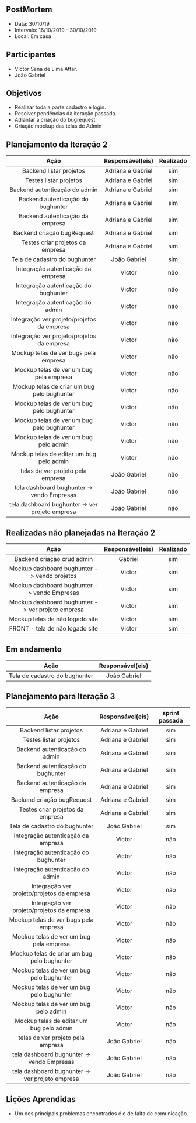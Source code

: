 ## PostMortem

- Data: 30/10/19
- Intervalo: 16/10/2019 - 30/10/2019
- Local: Em casa

## Participantes

- Victor Sena de Lima Attar.
- João Gabriel

## Objetivos

- Realizar toda a parte cadastro e login.
- Resolver pendências da iteração passada.
- Adiantar a criação do bugrequest
- Criação mockup das telas de Admin

## Planejamento da Iteração 2

|                      Ação                       | Responsável(eis)  | Realizado |
| :---------------------------------------------: | :---------------: | :-------: |
|             Backend listar projetos             | Adriana e Gabriel |    sim    |
|             Testes listar projetos              | Adriana e Gabriel |    sim    |
|          Backend autenticação do admin          | Adriana e Gabriel |    sim    |
|        Backend autenticação do bughunter        | Adriana e Gabriel |    sim    |
|         Backend autenticação da empresa         | Adriana e Gabriel |    sim    |
|           Backend criação bugRequest            | Adriana e Gabriel |    sim    |
|        Testes criar projetos da empresa         | Adriana e Gabriel |    sim    |
|          Tela de cadastro do bughunter          |   João Gabriel    |    sim    |
|       Integração autenticação da empresa        |      Victor       |    não    |
|      Integração autenticação do bughunter       |      Victor       |    não    |
|        Integração autenticação do admin         |      Victor       |    não    |
|   Integração ver projeto/projetos da empresa    |      Victor       |    não    |
|   Integração ver projeto/projetos da empresa    |      Victor       |    não    |
|      Mockup telas de ver bugs pela empresa      |      Victor       |    não    |
|     Mockup telas de ver um bug pela empresa     |      Victor       |    não    |
|   Mockup telas de criar um bug pelo bughunter   |      Victor       |    não    |
|    Mockup telas de ver um bug pelo bughunter    |      Victor       |    não    |
|    Mockup telas de ver um bug pelo bughunter    |      Victor       |    não    |
|      Mockup telas de ver um bug pelo admin      |      Victor       |    não    |
|    Mockup telas de editar um bug pelo admin     |      Victor       |    não    |
|        telas de ver projeto pela empresa        |   João Gabriel    |    não    |
|   tela dashboard bughunter -> vendo Empresas    |   João Gabriel    |    não    |
| tela dashboard bughunter -> ver projeto empresa |   João Gabriel    |    não    |

## Realizadas não planejadas na Iteração 2

|                       Ação                        | Responsável(eis) | Realizado |
| :-----------------------------------------------: | :--------------: | :-------: |
|            Backend criação crud admin             |     Gabriel      |    sim    |
|   Mockup dashboard bughunter -> vendo projetos    |      Victor      |    sim    |
|   Mockup dashboard bughunter -> vendo Empresas    |      Victor      |    sim    |
| Mockup dashboard bughunter -> ver projeto empresa |      Victor      |    sim    |
|          Mockup telas de não logado site          |      Victor      |    sim    |
|          FRONT - tela de não logado site          |      Victor      |    sim    |

## Em andamento

|             Ação              | Responsável(eis) |
| :---------------------------: | :--------------: |
| Tela de cadastro do bughunter |   João Gabriel   |

## Planejamento para Iteração 3

|                      Ação                       | Responsável(eis)  | sprint passada |
| :---------------------------------------------: | :---------------: | :------------: |
|             Backend listar projetos             | Adriana e Gabriel |      sim       |
|             Testes listar projetos              | Adriana e Gabriel |      sim       |
|          Backend autenticação do admin          | Adriana e Gabriel |      sim       |
|        Backend autenticação do bughunter        | Adriana e Gabriel |      sim       |
|         Backend autenticação da empresa         | Adriana e Gabriel |      sim       |
|           Backend criação bugRequest            | Adriana e Gabriel |      sim       |
|        Testes criar projetos da empresa         | Adriana e Gabriel |      sim       |
|          Tela de cadastro do bughunter          |   João Gabriel    |      sim       |
|       Integração autenticação da empresa        |      Victor       |      não       |
|      Integração autenticação do bughunter       |      Victor       |      não       |
|        Integração autenticação do admin         |      Victor       |      não       |
|   Integração ver projeto/projetos da empresa    |      Victor       |      não       |
|   Integração ver projeto/projetos da empresa    |      Victor       |      não       |
|      Mockup telas de ver bugs pela empresa      |      Victor       |      não       |
|     Mockup telas de ver um bug pela empresa     |      Victor       |      não       |
|   Mockup telas de criar um bug pelo bughunter   |      Victor       |      não       |
|    Mockup telas de ver um bug pelo bughunter    |      Victor       |      não       |
|    Mockup telas de ver um bug pelo bughunter    |      Victor       |      não       |
|      Mockup telas de ver um bug pelo admin      |      Victor       |      não       |
|    Mockup telas de editar um bug pelo admin     |      Victor       |      não       |
|        telas de ver projeto pela empresa        |   João Gabriel    |      não       |
|   tela dashboard bughunter -> vendo Empresas    |   João Gabriel    |      não       |
| tela dashboard bughunter -> ver projeto empresa |   João Gabriel    |      não       |

## Lições Aprendidas

- Um dos principais problemas encontrados é o de falta de comunicação.
